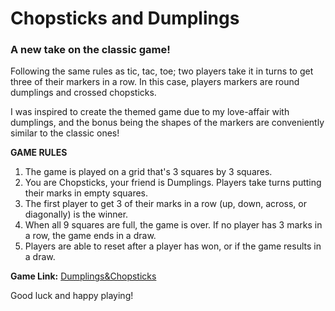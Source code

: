 # Chopsticks and Dumplings
### A new take on the classic game!
Following the same rules as tic, tac, toe; two players take it in turns to get three of their markers in a row. In this case, players markers are round dumplings and crossed chopsticks.

I was inspired to create the themed game due to my love-affair with dumplings, and the bonus being the shapes of the markers are conveniently similar to the classic ones!

**GAME RULES**
1. The game is played on a grid that's 3 squares by 3 squares.
2. You are Chopsticks, your friend is Dumplings. Players take turns putting their marks in empty squares.
3. The first player to get 3 of their marks in a row (up, down, across, or diagonally) is the winner.
4. When all 9 squares are full, the game is over. If no player has 3 marks in a row, the game ends in a draw.
5. Players are able to reset after a player has won, or if the game results in a draw.

**Game Link:** [Dumplings&Chopsticks](https://www.iamawesome.com)

Good luck and happy playing!